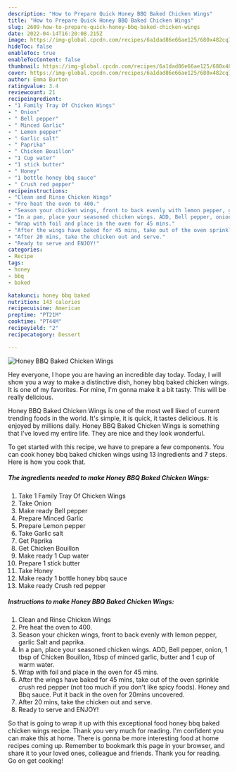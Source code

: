 ```yaml
---
description: "How to Prepare Quick Honey BBQ Baked Chicken Wings"
title: "How to Prepare Quick Honey BBQ Baked Chicken Wings"
slug: 2609-how-to-prepare-quick-honey-bbq-baked-chicken-wings
date: 2022-04-14T16:20:08.215Z
image: https://img-global.cpcdn.com/recipes/6a1dad86e66ae125/680x482cq70/honey-bbq-baked-chicken-wings-recipe-main-photo.jpg
hideToc: false
enableToc: true
enableTocContent: false
thumbnail: https://img-global.cpcdn.com/recipes/6a1dad86e66ae125/680x482cq70/honey-bbq-baked-chicken-wings-recipe-main-photo.jpg
cover: https://img-global.cpcdn.com/recipes/6a1dad86e66ae125/680x482cq70/honey-bbq-baked-chicken-wings-recipe-main-photo.jpg
author: Emma Burton
ratingvalue: 3.4
reviewcount: 21
recipeingredient:
- "1 Family Tray Of Chicken Wings"
- " Onion"
- " Bell pepper"
- " Minced Garlic"
- " Lemon pepper"
- " Garlic salt"
- " Paprika"
- " Chicken Bouillon"
- "1 Cup water"
- "1 stick butter"
- " Honey"
- "1 bottle honey bbq sauce"
- " Crush red pepper"
recipeinstructions:
- "Clean and Rinse Chicken Wings"
- "Pre heat the oven to 400."
- "Season your chicken wings, front to back evenly with lemon pepper, garlic Salt and paprika."
- "In a pan, place your seasoned chicken wings. ADD, Bell pepper, onion, 1 tbsp of Chicken Bouillon, 1tbsp of minced garlic, butter and 1 cup of warm water."
- "Wrap with foil and place in the oven for 45 mins."
- "After the wings have baked for 45 mins, take out of the oven sprinkle crush red pepper (not too much if you don&#39;t like spicy foods). Honey and Bbq sauce. Put it back in the oven for 20mins uncovered."
- "After 20 mins, take the chicken out and serve."
- "Ready to serve and ENJOY!"
categories:
- Recipe
tags:
- honey
- bbq
- baked

katakunci: honey bbq baked 
nutrition: 143 calories
recipecuisine: American
preptime: "PT21M"
cooktime: "PT44M"
recipeyield: "2"
recipecategory: Dessert

---
```



![Honey BBQ Baked Chicken Wings](https://img-global.cpcdn.com/recipes/6a1dad86e66ae125/680x482cq70/honey-bbq-baked-chicken-wings-recipe-main-photo.jpg)

Hey everyone, I hope you are having an incredible day today. Today, I will show you a way to make a distinctive dish, honey bbq baked chicken wings. It is one of my favorites. For mine, I'm gonna make it a bit tasty. This will be really delicious.

Honey BBQ Baked Chicken Wings is one of the most well liked of current trending foods in the world. It's simple, it is quick, it tastes delicious. It is enjoyed by millions daily. Honey BBQ Baked Chicken Wings is something that I've loved my entire life. They are nice and they look wonderful.




To get started with this recipe, we have to prepare a few components. You can cook honey bbq baked chicken wings using 13 ingredients and 7 steps. Here is how you cook that.

<!--inarticleads1-->

##### The ingredients needed to make Honey BBQ Baked Chicken Wings:

1. Take 1 Family Tray Of Chicken Wings
1. Take  Onion
1. Make ready  Bell pepper
1. Prepare  Minced Garlic
1. Prepare  Lemon pepper
1. Take  Garlic salt
1. Get  Paprika
1. Get  Chicken Bouillon
1. Make ready 1 Cup water
1. Prepare 1 stick butter
1. Take  Honey
1. Make ready 1 bottle honey bbq sauce
1. Make ready  Crush red pepper




<!--inarticleads2-->

##### Instructions to make Honey BBQ Baked Chicken Wings:

1. Clean and Rinse Chicken Wings
1. Pre heat the oven to 400.
1. Season your chicken wings, front to back evenly with lemon pepper, garlic Salt and paprika.
1. In a pan, place your seasoned chicken wings. ADD, Bell pepper, onion, 1 tbsp of Chicken Bouillon, 1tbsp of minced garlic, butter and 1 cup of warm water.
1. Wrap with foil and place in the oven for 45 mins.
1. After the wings have baked for 45 mins, take out of the oven sprinkle crush red pepper (not too much if you don&#39;t like spicy foods). Honey and Bbq sauce. Put it back in the oven for 20mins uncovered.
1. After 20 mins, take the chicken out and serve.
1. Ready to serve and ENJOY!



So that is going to wrap it up with this exceptional food honey bbq baked chicken wings recipe. Thank you very much for reading. I'm confident you can make this at home. There is gonna be more interesting food at home recipes coming up. Remember to bookmark this page in your browser, and share it to your loved ones, colleague and friends. Thank you for reading. Go on get cooking!
